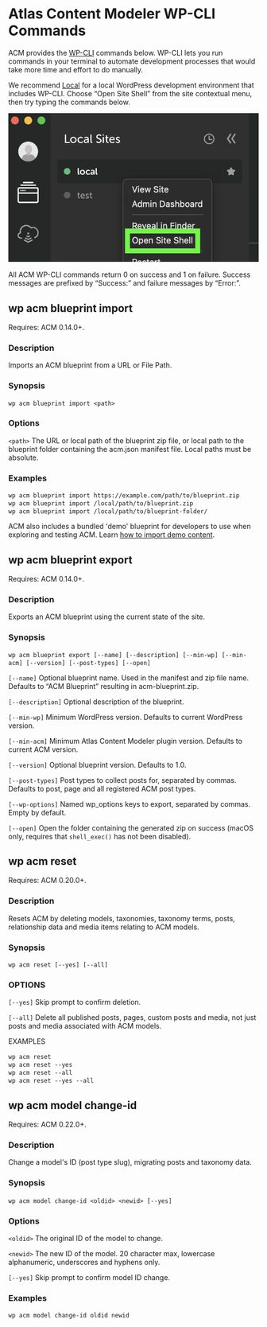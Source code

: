 # Atlas Content Modeler WP-CLI Commands

ACM provides the [WP-CLI](https://wp-cli.org/) commands below. WP-CLI lets you run commands in your terminal to automate development processes that would take more time and effort to do manually.

We recommend [Local](https://localwp.com/) for a local WordPress development environment that includes WP-CLI. Choose “Open Site Shell” from the site contextual menu, then try typing the commands below.

![Screenshot showing the “Open Site Shell” option in the site contextual menu in the “Local” app.](../images/open-site-shell.png)

All ACM WP-CLI commands return 0 on success and 1 on failure. Success messages are prefixed by “Success:” and failure messages by “Error:”.

## wp acm blueprint import

Requires: ACM 0.14.0+.

### Description

Imports an ACM blueprint from a URL or File Path.

### Synopsis

```
wp acm blueprint import <path>
```

### Options

`<path>`
The URL or local path of the blueprint zip file, or local path to the blueprint folder containing the acm.json manifest file. Local paths must be absolute.

### Examples

```
wp acm blueprint import https://example.com/path/to/blueprint.zip
wp acm blueprint import /local/path/to/blueprint.zip
wp acm blueprint import /local/path/to/blueprint-folder/
```

ACM also includes a bundled 'demo' blueprint for developers to use when exploring and testing ACM. Learn [how to import demo content](https://github.com/wpengine/atlas-content-modeler/blob/main/docs/wp-cli/demo-content.md).

## wp acm blueprint export

Requires: ACM 0.14.0+.

### Description

Exports an ACM blueprint using the current state of the site.

### Synopsis

```
wp acm blueprint export [--name] [--description] [--min-wp] [--min-acm] [--version] [--post-types] [--open]
```

`[--name]`
Optional blueprint name. Used in the manifest and zip file name.
Defaults to “ACM Blueprint” resulting in acm-blueprint.zip.

`[--description]`
Optional description of the blueprint.

`[--min-wp]`
Minimum WordPress version. Defaults to current WordPress version.

`[--min-acm]`
Minimum Atlas Content Modeler plugin version. Defaults to current
ACM version.

`[--version]`
Optional blueprint version. Defaults to 1.0.

`[--post-types]`
Post types to collect posts for, separated by commas. Defaults to post,
page and all registered ACM post types.

`[--wp-options]`
Named wp_options keys to export, separated by commas. Empty by default.

`[--open]`
Open the folder containing the generated zip on success (macOS only,
requires that `shell_exec()` has not been disabled).

## wp acm reset

Requires: ACM 0.20.0+.

### Description

Resets ACM by deleting models, taxonomies, taxonomy terms, posts, relationship data and media items relating to ACM models.

### Synopsis

```
wp acm reset [--yes] [--all]
```

### OPTIONS

`[--yes]`
Skip prompt to confirm deletion.

`[--all]`
Delete all published posts, pages, custom posts and media, not just posts and media associated with ACM models.

EXAMPLES

```
wp acm reset
wp acm reset --yes
wp acm reset --all
wp acm reset --yes --all
```

## wp acm model change-id

Requires: ACM 0.22.0+.

### Description

Change a model's ID (post type slug), migrating posts and taxonomy data.

### Synopsis

`wp acm model change-id <oldid> <newid> [--yes]`

### Options

`<oldid>`
The original ID of the model to change.

`<newid>`
The new ID of the model. 20 character max, lowercase alphanumeric, underscores and hyphens only.

`[--yes]`
Skip prompt to confirm model ID change.

### Examples

```
wp acm model change-id oldid newid
```
